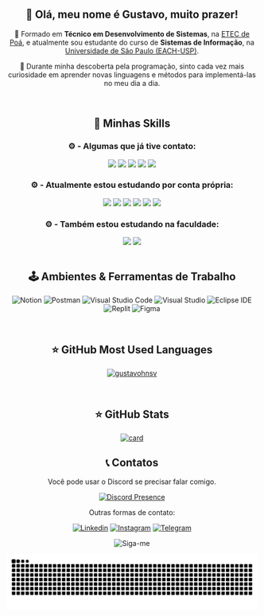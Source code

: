 <div align="center">  
  
## 💜 Olá, meu nome é Gustavo, muito prazer! 


🔭 Formado em **Técnico em Desenvolvimento de Sistemas**, na [ETEC de Poá](https://www.cps.sp.gov.br/etecs/etec-de-poa/), e atualmente sou estudante do curso de **Sistemas de Informação**, na [Universidade de São Paulo (EACH-USP)](https://www5.usp.br/).

💬 Durante minha descoberta pela programação, sinto cada vez mais curiosidade em aprender novas linguagens e métodos para implementá-las no meu dia a dia.

<br>

## 🚀 Minhas Skills

<div class="skill-imagens">

### ⚙️ - Algumas que já tive contato:
<img src="https://cdn.jsdelivr.net/gh/devicons/devicon@latest/icons/html5/html5-original.svg" width="50"/>
<img src="https://cdn.jsdelivr.net/gh/devicons/devicon@latest/icons/css3/css3-original.svg" width="50"/>
<img src="https://cdn.jsdelivr.net/gh/devicons/devicon@latest/icons/php/php-original.svg" width="50"/>
<img src="https://cdn.jsdelivr.net/gh/devicons/devicon@latest/icons/python/python-original.svg" width="50"/>
<img src="https://cdn.jsdelivr.net/gh/devicons/devicon@latest/icons/mysql/mysql-original-wordmark.svg" width="50"/>


### ⚙️ - Atualmente estou estudando por conta própria:
<img src="https://cdn.jsdelivr.net/gh/devicons/devicon@latest/icons/react/react-original.svg" width="50"/>
<img src="https://cdn.jsdelivr.net/gh/devicons/devicon@latest/icons/typescript/typescript-original.svg" width="50"/>
<img src="https://cdn.jsdelivr.net/gh/devicons/devicon@latest/icons/javascript/javascript-original.svg" width="50"/>
<img src="https://cdn.jsdelivr.net/gh/devicons/devicon@latest/icons/tailwindcss/tailwindcss-original.svg" width="50"/>
<img src="https://cdn.jsdelivr.net/gh/devicons/devicon@latest/icons/nodejs/nodejs-original-wordmark.svg" width="50"/>
<img src="https://cdn.jsdelivr.net/gh/devicons/devicon@latest/icons/mongodb/mongodb-original-wordmark.svg" width="50"/>
          
          
### ⚙️ - Também estou estudando na faculdade:
<img src="https://cdn.jsdelivr.net/gh/devicons/devicon@latest/icons/c/c-original.svg" width="50"/>
<img src="https://cdn.jsdelivr.net/gh/devicons/devicon@latest/icons/java/java-original.svg" width="50"/>

</div>

<br>

## 🕹️ Ambientes & Ferramentas de Trabalho

![Notion](https://img.shields.io/badge/Notion-%23000000.svg?style=for-the-badge&logo=notion&logoColor=white)
![Postman](https://img.shields.io/badge/Postman-FF6C37?style=for-the-badge&logo=postman&logoColor=white)
![Visual Studio Code](https://img.shields.io/badge/Visual_Studio_Code-0078D4?style=for-the-badge&logo=visual%20studio%20code&logoColor=white)
![Visual Studio](https://img.shields.io/badge/Visual_Studio-5C2D91?style=for-the-badge&logo=visual%20studio&logoColor=white)
![Eclipse IDE](https://img.shields.io/badge/Eclipse-2C2255?style=for-the-badge&logo=eclipse&logoColor=white)
![Replit](https://img.shields.io/badge/replit-667881?style=for-the-badge&logo=replit&logoColor=white)
![Figma](https://img.shields.io/badge/Figma-F24E1E?style=for-the-badge&logo=figma&logoColor=white)

<br>

## ⭐ GitHub Most Used Languages

[![gustavohnsv](https://github-readme-stats.vercel.app/api/top-langs/?username=gustavohnsv&hide=html&layout=compact&theme=tokyonight)](https://github.com/gustavohnsv)

<br>

## ⭐ GitHub Stats

[![card](https://github-readme-stats.vercel.app/api?username=gustavohnsv&theme=tokyonight&show_icons=true)](https://github.com/anuraghazra/github-readme-stats)

## 📞 Contatos

Você pode usar o Discord se precisar falar comigo.

[![Discord Presence](https://lanyard.cnrad.dev/api/348936743631716354)](https://discord.com/users/348936743631716354)

Outras formas de contato:

[![Linkedin](https://img.shields.io/badge/LinkedIn-0077B5?style=for-the-badge&logo=linkedin&logoColor=white)](https://www.linkedin.com/in/gustavohnsv/)
[![Instagram](https://img.shields.io/badge/Instagram-E4405F?style=for-the-badge&logo=instagram&logoColor=white)](https://www.instagram.com/gustavohnsv/)
[![Telegram](https://img.shields.io/badge/Telegram-2CA5E0?style=for-the-badge&logo=telegram&logoColor=white)](https://t.me/gustavohnsv)

![Siga-me](https://img.shields.io/github/followers/gustavohnsv.svg?style=social&label=Follow&maxAge=2592000)

<img alt="snake eating my contributions" src="https://raw.githubusercontent.com/gustavohnsv/gustavohnsv/output/github-contribution-grid-snake-dark.svg?palette=github-dark" />


</div>
